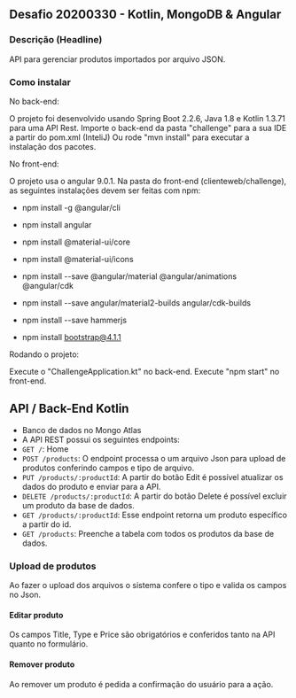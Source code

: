 ## Desafio 20200330 - Kotlin, MongoDB & Angular
 
### Descrição (Headline)

API para gerenciar produtos importados por arquivo JSON.

### Como instalar

No back-end:

O projeto foi desenvolvido usando Spring Boot 2.2.6, Java 1.8 e Kotlin 1.3.71 para uma API Rest.
Importe o back-end da pasta "challenge" para a sua IDE a partir do pom.xml (InteliJ)
Ou rode "mvn install" para executar a instalação dos pacotes. 

No front-end:

O projeto usa o angular 9.0.1. 
Na pasta do front-end (clienteweb/challenge), as seguintes instalações devem ser feitas com npm:

- npm install -g @angular/cli

- npm install angular

- npm install @material-ui/core

- npm install @material-ui/icons

- npm install --save @angular/material @angular/animations @angular/cdk

- npm install --save angular/material2-builds angular/cdk-builds

- npm install --save hammerjs

- npm install bootstrap@4.1.1

Rodando o projeto:

Execute o "ChallengeApplication.kt" no back-end.
Execute "npm start" no front-end.
 
## API / Back-End Kotlin
 
- Banco de dados no Mongo Atlas
- A API REST possui os seguintes endpoints:
 - `GET /`: Home
 - `POST /products`: O endpoint processa o um arquivo Json para upload de produtos conferindo campos e tipo de arquivo.
 - `PUT /products/:productId`: A partir do botão Edit é possível atualizar os dados do produto e enviar para a API.
 - `DELETE /products/:productId`: A partir do botão Delete é possível excluir um produto da base de dados.
 - `GET /products/:productId`: Esse endpoint retorna um produto específico a partir do id.
 - `GET /products`: Preenche a tabela com todos os produtos da base de dados.

### Upload de produtos
 
Ao fazer o upload dos arquivos o sistema confere o tipo e valida os campos no Json.
 
#### Editar produto

Os campos Title, Type e Price são obrigatórios e conferidos tanto na API quanto no formulário.
 
#### Remover produto
 
Ao remover um produto é pedida a confirmação do usuário para a ação.

